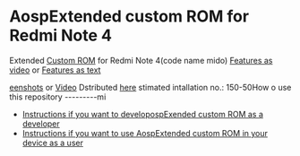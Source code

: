 AospExtended custom ROM for Redmi Note 4
==============================

Extended [Custom ROM](https://beebom.com/best-custom-roms-android-phones/) for Redmi Note 4(code name mido)
[Features as video](https://www.youtube.com/watch?v=KuQ9jIVmOXY) or [Features as text](https://forum.xda-developers.com/t/rom-11-0-aospextended-rom-v8-0-unofficial-surya.4202905/)

[eenshots](https://t.me/Apon77Mido/5270) or [Video](https://www.youtube.com/watch?v=KuQ9jIVmOXY)
Dstributed [here](https://t.me/rn4downloads/4885)
stimated intallation no.: 150-50How o use this repository
---------mi
* [Instructions if you want to developospExended custom ROM as a developer](https://github.com/Apon77/mido-AospExtended-Apon77/blob/main/Instructions%20for%20developers.md)
* [Instructions if you want to use AospExtended custom ROM in your device as a user](https://github.com/Apon77/mido-AospExtended-Apon77/blob/main/Instructions%20for%20users.md)
